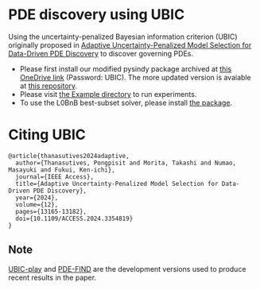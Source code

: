# PDE discovery using UBIC
Using the uncertainty-penalized Bayesian information criterion (UBIC) originally proposed in [Adaptive Uncertainty-Penalized Model Selection for Data-Driven PDE Discovery](https://ieeexplore.ieee.org/document/10401233) to discover governing PDEs.

- Please first install our modified pysindy package archived at [this OneDrive link](https://1drv.ms/u/c/39cecf604f8b30de/Ed4wi09gz84ggDl7AAAAAAABgZ89ebMdSRESd2a8jiF01w?e=6m0EXl) (Password: UBIC). The more updated version is avaiable at [this repository](https://github.com/Pongpisit-Thanasutives/pysindy).
- Please visit [the Example directory](Examples/) to run experiments.
- To use the L0BnB best-subset solver, please install [the package](https://github.com/Pongpisit-Thanasutives/l0bnb).

# Citing UBIC
```
@article{thanasutives2024adaptive,
  author={Thanasutives, Pongpisit and Morita, Takashi and Numao, Masayuki and Fukui, Ken-ichi},
  journal={IEEE Access},
  title={Adaptive Uncertainty-Penalized Model Selection for Data-Driven PDE Discovery},
  year={2024},
  volume={12},
  pages={13165-13182},
  doi={10.1109/ACCESS.2024.3354819}
}
```

## Note
[UBIC-play](https://github.com/Pongpisit-Thanasutives/UBIC-play) and [PDE-FIND](https://github.com/Pongpisit-Thanasutives/PDE-FIND) are the development versions used to produce recent results in the paper.

